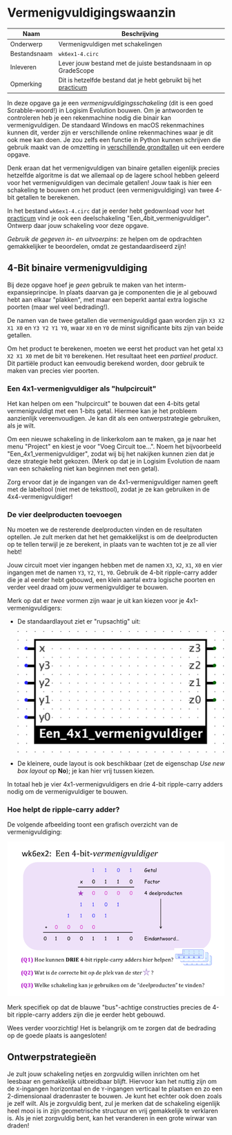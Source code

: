 # Vermenigvuldigingswaanzin

| Naam         | Beschrijving                                                                                          |
|--------------|-------------------------------------------------------------------------------------------------------|
| Onderwerp    | Vermenigvuldigen met schakelingen                                                                     |
| Bestandsnaam | `wk6ex1-4.circ`                                                                                       |
| Inleveren    | Lever jouw bestand met de juiste bestandsnaam in op GradeScope                                        |
| Opmerking    | Dit is hetzelfde bestand dat je hebt gebruikt bij het [practicum](optellingen_schakelen.md) |

In deze opgave ga je een *vermenigvuldigingsschakeling* (dit is een goed Scrabble-woord!) in Logisim Evolution bouwen. Om je antwoorden te controleren heb je een rekenmachine nodig die binair kan vermenigvuldigen. De standaard Windows en macOS rekenmachines kunnen dit, verder zijn er verschillende online rekenmachines waar je dit ook mee kan doen. Je zou zelfs een functie in Python kunnen schrijven die gebruik maakt van de omzetting in [verschillende grondtallen](wisselende_stelsels.md) uit een eerdere opgave.

Denk eraan dat het vermenigvuldigen van binaire getallen eigenlijk precies hetzelfde algoritme is dat we allemaal op de lagere school hebben geleerd voor het vermenigvuldigen van decimale getallen! Jouw taak is hier een schakeling te bouwen om het product (een vermenigvuldiging) van twee 4-bit getallen te berekenen.

 In het bestand `wk6ex1-4.circ` dat je eerder hebt gedownload voor het [practicum](optellingen_schakelen.md) vind je ook een deelschakeling "Een_4bit_vermenigvuldiger". Ontwerp daar jouw schakeling voor deze opgave.

*Gebruik de gegeven in- en uitvoerpins*: ze helpen om de opdrachten gemakkelijker te beoordelen, omdat ze gestandaardiseerd zijn!

## 4-Bit binaire vermenigvuldiging

Bij deze opgave hoef je *geen* gebruik te maken van het interm-expansieprincipe. In plaats daarvan ga je componenten die je al gebouwd hebt aan elkaar "plakken", met maar een beperkt aantal extra logische poorten (maar wel veel bedrading!).

De namen van de twee getallen die vermenigvuldigd gaan worden zijn `X3 X2 X1 X0` en `Y3 Y2 Y1 Y0`, waar `X0` en `Y0` de minst significante bits zijn van beide getallen.

Om het product te berekenen, moeten we eerst het product van het getal `X3 X2 X1 X0` met de bit `Y0` berekenen. Het resultaat heet een *partieel product*. Dit partiële product kan eenvoudig berekend worden, door gebruik te maken van precies vier poorten.

### Een 4x1-vermenigvuldiger als "hulpcircuit"

Het kan helpen om een "hulpcircuit" te bouwen dat een 4-bits getal vermenigvuldigt met een 1-bits getal. Hiermee kan je het probleem aanzienlijk vereenvoudigen. Je kan dit als een ontwerpstrategie gebruiken, als je wilt.

Om een nieuwe schakeling in de linkerkolom aan te maken, ga je naar het menu "Project" en kiest je voor "Voeg Circuit toe...". Noem het bijvoorbeeld "Een_4x1_vermenigvuldiger", zodat wij bij het nakijken kunnen zien dat je deze strategie hebt gekozen. (Merk op dat je in Logisim Evolution de naam van een schakeling niet kan beginnen met een getal).

Zorg ervoor dat je de ingangen van de 4x1-vermenigvuldiger namen geeft met de labeltool (niet met de teksttool), zodat je ze kan gebruiken in de 4x4-vermenigvuldiger!

### De vier deelproducten toevoegen

Nu moeten we de resterende deelproducten vinden en de resultaten optellen. Je zult merken dat het het gemakkelijkst is om de deelproducten op te tellen terwijl je ze berekent, in plaats van te wachten tot je ze all vier hebt!

Jouw circuit moet vier ingangen hebben met de namen `X3`, `X2`, `X1`, `X0` en vier ingangen met de namen `Y3`, `Y2`, `Y1`, `Y0`. Gebruik de 4-bit ripple-carry adder die je al eerder hebt gebouwd, een klein aantal extra logische poorten en verder veel draad om jouw vermenigvuldiger te bouwen.

Merk op dat er *twee* vormen zijn waar je uit kan kiezen voor je 4x1-vermenigvuldigers:

*   De standaardlayout ziet er "rupsachtig" uit:

    ![4x1-vermenigvuldiger](images/vermenigvuldigingswaanzin/caterpillar.png)

*   De kleinere, oude layout is ook beschikbaar (zet de eigenschap *Use new box layout* op  **No**); je kan hier vrij tussen kiezen.

In totaal heb je vier 4x1-vermenigvuldigers en drie 4-bit ripple-carry adders nodig om de vermenigvuldiger te bouwen.

### Hoe helpt de ripple-carry adder?

De volgende afbeelding toont een grafisch overzicht van de vermenigvuldiging:

![Vermenigvuldigen](images/vermenigvuldigingswaanzin/mult.png)

Merk specifiek op dat de blauwe "bus"-achtige constructies precies de 4-bit ripple-carry adders zijn die je eerder hebt gebouwd.

Wees verder voorzichtig! Het is belangrijk om te zorgen dat de bedrading op de goede plaats is aangesloten!

## Ontwerpstrategieën

Je zult jouw schakeling netjes en zorgvuldig willen inrichten om het leesbaar en gemakkelijk uitbreidbaar blijft. Hiervoor kan het nuttig zijn om de `X`-ingangen horizontaal en de `Y`-ingangen verticaal te plaatsen en zo een 2-dimensionaal dradenraster te bouwen. Je kunt het echter ook doen zoals je zelf wilt. Als je zorgvuldig bent, zul je merken dat de schakeling eigenlijk heel mooi is in zijn geometrische structuur en vrij gemakkelijk te verklaren is. Als je niet zorgvuldig bent, kan het veranderen in een grote wirwar van draden!
